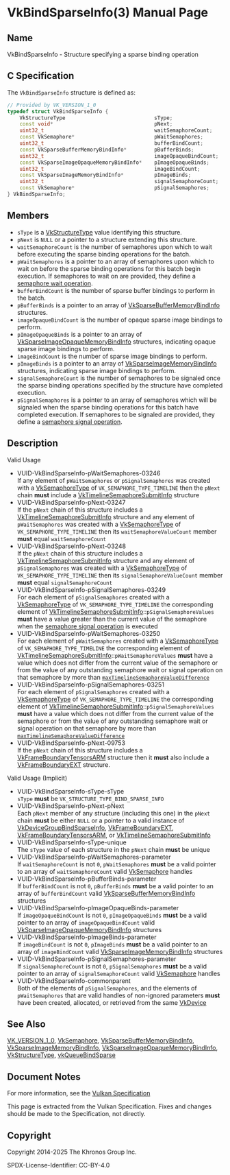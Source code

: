# VkBindSparseInfo(3) Manual Page

## Name

VkBindSparseInfo - Structure specifying a sparse binding operation



## [](#_c_specification)C Specification

The `VkBindSparseInfo` structure is defined as:

```c++
// Provided by VK_VERSION_1_0
typedef struct VkBindSparseInfo {
    VkStructureType                             sType;
    const void*                                 pNext;
    uint32_t                                    waitSemaphoreCount;
    const VkSemaphore*                          pWaitSemaphores;
    uint32_t                                    bufferBindCount;
    const VkSparseBufferMemoryBindInfo*         pBufferBinds;
    uint32_t                                    imageOpaqueBindCount;
    const VkSparseImageOpaqueMemoryBindInfo*    pImageOpaqueBinds;
    uint32_t                                    imageBindCount;
    const VkSparseImageMemoryBindInfo*          pImageBinds;
    uint32_t                                    signalSemaphoreCount;
    const VkSemaphore*                          pSignalSemaphores;
} VkBindSparseInfo;
```

## [](#_members)Members

- `sType` is a [VkStructureType](https://registry.khronos.org/vulkan/specs/latest/man/html/VkStructureType.html) value identifying this structure.
- `pNext` is `NULL` or a pointer to a structure extending this structure.
- `waitSemaphoreCount` is the number of semaphores upon which to wait before executing the sparse binding operations for the batch.
- `pWaitSemaphores` is a pointer to an array of semaphores upon which to wait on before the sparse binding operations for this batch begin execution. If semaphores to wait on are provided, they define a [semaphore wait operation](https://registry.khronos.org/vulkan/specs/latest/html/vkspec.html#synchronization-semaphores-waiting).
- `bufferBindCount` is the number of sparse buffer bindings to perform in the batch.
- `pBufferBinds` is a pointer to an array of [VkSparseBufferMemoryBindInfo](https://registry.khronos.org/vulkan/specs/latest/man/html/VkSparseBufferMemoryBindInfo.html) structures.
- `imageOpaqueBindCount` is the number of opaque sparse image bindings to perform.
- `pImageOpaqueBinds` is a pointer to an array of [VkSparseImageOpaqueMemoryBindInfo](https://registry.khronos.org/vulkan/specs/latest/man/html/VkSparseImageOpaqueMemoryBindInfo.html) structures, indicating opaque sparse image bindings to perform.
- `imageBindCount` is the number of sparse image bindings to perform.
- `pImageBinds` is a pointer to an array of [VkSparseImageMemoryBindInfo](https://registry.khronos.org/vulkan/specs/latest/man/html/VkSparseImageMemoryBindInfo.html) structures, indicating sparse image bindings to perform.
- `signalSemaphoreCount` is the number of semaphores to be signaled once the sparse binding operations specified by the structure have completed execution.
- `pSignalSemaphores` is a pointer to an array of semaphores which will be signaled when the sparse binding operations for this batch have completed execution. If semaphores to be signaled are provided, they define a [semaphore signal operation](https://registry.khronos.org/vulkan/specs/latest/html/vkspec.html#synchronization-semaphores-signaling).

## [](#_description)Description

Valid Usage

- [](#VUID-VkBindSparseInfo-pWaitSemaphores-03246)VUID-VkBindSparseInfo-pWaitSemaphores-03246  
  If any element of `pWaitSemaphores` or `pSignalSemaphores` was created with a [VkSemaphoreType](https://registry.khronos.org/vulkan/specs/latest/man/html/VkSemaphoreType.html) of `VK_SEMAPHORE_TYPE_TIMELINE` then the `pNext` chain **must** include a [VkTimelineSemaphoreSubmitInfo](https://registry.khronos.org/vulkan/specs/latest/man/html/VkTimelineSemaphoreSubmitInfo.html) structure
- [](#VUID-VkBindSparseInfo-pNext-03247)VUID-VkBindSparseInfo-pNext-03247  
  If the `pNext` chain of this structure includes a [VkTimelineSemaphoreSubmitInfo](https://registry.khronos.org/vulkan/specs/latest/man/html/VkTimelineSemaphoreSubmitInfo.html) structure and any element of `pWaitSemaphores` was created with a [VkSemaphoreType](https://registry.khronos.org/vulkan/specs/latest/man/html/VkSemaphoreType.html) of `VK_SEMAPHORE_TYPE_TIMELINE` then its `waitSemaphoreValueCount` member **must** equal `waitSemaphoreCount`
- [](#VUID-VkBindSparseInfo-pNext-03248)VUID-VkBindSparseInfo-pNext-03248  
  If the `pNext` chain of this structure includes a [VkTimelineSemaphoreSubmitInfo](https://registry.khronos.org/vulkan/specs/latest/man/html/VkTimelineSemaphoreSubmitInfo.html) structure and any element of `pSignalSemaphores` was created with a [VkSemaphoreType](https://registry.khronos.org/vulkan/specs/latest/man/html/VkSemaphoreType.html) of `VK_SEMAPHORE_TYPE_TIMELINE` then its `signalSemaphoreValueCount` member **must** equal `signalSemaphoreCount`
- [](#VUID-VkBindSparseInfo-pSignalSemaphores-03249)VUID-VkBindSparseInfo-pSignalSemaphores-03249  
  For each element of `pSignalSemaphores` created with a [VkSemaphoreType](https://registry.khronos.org/vulkan/specs/latest/man/html/VkSemaphoreType.html) of `VK_SEMAPHORE_TYPE_TIMELINE` the corresponding element of [VkTimelineSemaphoreSubmitInfo](https://registry.khronos.org/vulkan/specs/latest/man/html/VkTimelineSemaphoreSubmitInfo.html)::`pSignalSemaphoreValues` **must** have a value greater than the current value of the semaphore when the [semaphore signal operation](https://registry.khronos.org/vulkan/specs/latest/html/vkspec.html#synchronization-semaphores-signaling) is executed
- [](#VUID-VkBindSparseInfo-pWaitSemaphores-03250)VUID-VkBindSparseInfo-pWaitSemaphores-03250  
  For each element of `pWaitSemaphores` created with a [VkSemaphoreType](https://registry.khronos.org/vulkan/specs/latest/man/html/VkSemaphoreType.html) of `VK_SEMAPHORE_TYPE_TIMELINE` the corresponding element of [VkTimelineSemaphoreSubmitInfo](https://registry.khronos.org/vulkan/specs/latest/man/html/VkTimelineSemaphoreSubmitInfo.html)::`pWaitSemaphoreValues` **must** have a value which does not differ from the current value of the semaphore or from the value of any outstanding semaphore wait or signal operation on that semaphore by more than [`maxTimelineSemaphoreValueDifference`](https://registry.khronos.org/vulkan/specs/latest/html/vkspec.html#limits-maxTimelineSemaphoreValueDifference)
- [](#VUID-VkBindSparseInfo-pSignalSemaphores-03251)VUID-VkBindSparseInfo-pSignalSemaphores-03251  
  For each element of `pSignalSemaphores` created with a [VkSemaphoreType](https://registry.khronos.org/vulkan/specs/latest/man/html/VkSemaphoreType.html) of `VK_SEMAPHORE_TYPE_TIMELINE` the corresponding element of [VkTimelineSemaphoreSubmitInfo](https://registry.khronos.org/vulkan/specs/latest/man/html/VkTimelineSemaphoreSubmitInfo.html)::`pSignalSemaphoreValues` **must** have a value which does not differ from the current value of the semaphore or from the value of any outstanding semaphore wait or signal operation on that semaphore by more than [`maxTimelineSemaphoreValueDifference`](https://registry.khronos.org/vulkan/specs/latest/html/vkspec.html#limits-maxTimelineSemaphoreValueDifference)
- [](#VUID-VkBindSparseInfo-pNext-09753)VUID-VkBindSparseInfo-pNext-09753  
  If the `pNext` chain of this structure includes a [VkFrameBoundaryTensorsARM](https://registry.khronos.org/vulkan/specs/latest/man/html/VkFrameBoundaryTensorsARM.html) structure then it **must** also include a [VkFrameBoundaryEXT](https://registry.khronos.org/vulkan/specs/latest/man/html/VkFrameBoundaryEXT.html) structure.

Valid Usage (Implicit)

- [](#VUID-VkBindSparseInfo-sType-sType)VUID-VkBindSparseInfo-sType-sType  
  `sType` **must** be `VK_STRUCTURE_TYPE_BIND_SPARSE_INFO`
- [](#VUID-VkBindSparseInfo-pNext-pNext)VUID-VkBindSparseInfo-pNext-pNext  
  Each `pNext` member of any structure (including this one) in the `pNext` chain **must** be either `NULL` or a pointer to a valid instance of [VkDeviceGroupBindSparseInfo](https://registry.khronos.org/vulkan/specs/latest/man/html/VkDeviceGroupBindSparseInfo.html), [VkFrameBoundaryEXT](https://registry.khronos.org/vulkan/specs/latest/man/html/VkFrameBoundaryEXT.html), [VkFrameBoundaryTensorsARM](https://registry.khronos.org/vulkan/specs/latest/man/html/VkFrameBoundaryTensorsARM.html), or [VkTimelineSemaphoreSubmitInfo](https://registry.khronos.org/vulkan/specs/latest/man/html/VkTimelineSemaphoreSubmitInfo.html)
- [](#VUID-VkBindSparseInfo-sType-unique)VUID-VkBindSparseInfo-sType-unique  
  The `sType` value of each structure in the `pNext` chain **must** be unique
- [](#VUID-VkBindSparseInfo-pWaitSemaphores-parameter)VUID-VkBindSparseInfo-pWaitSemaphores-parameter  
  If `waitSemaphoreCount` is not `0`, `pWaitSemaphores` **must** be a valid pointer to an array of `waitSemaphoreCount` valid [VkSemaphore](https://registry.khronos.org/vulkan/specs/latest/man/html/VkSemaphore.html) handles
- [](#VUID-VkBindSparseInfo-pBufferBinds-parameter)VUID-VkBindSparseInfo-pBufferBinds-parameter  
  If `bufferBindCount` is not `0`, `pBufferBinds` **must** be a valid pointer to an array of `bufferBindCount` valid [VkSparseBufferMemoryBindInfo](https://registry.khronos.org/vulkan/specs/latest/man/html/VkSparseBufferMemoryBindInfo.html) structures
- [](#VUID-VkBindSparseInfo-pImageOpaqueBinds-parameter)VUID-VkBindSparseInfo-pImageOpaqueBinds-parameter  
  If `imageOpaqueBindCount` is not `0`, `pImageOpaqueBinds` **must** be a valid pointer to an array of `imageOpaqueBindCount` valid [VkSparseImageOpaqueMemoryBindInfo](https://registry.khronos.org/vulkan/specs/latest/man/html/VkSparseImageOpaqueMemoryBindInfo.html) structures
- [](#VUID-VkBindSparseInfo-pImageBinds-parameter)VUID-VkBindSparseInfo-pImageBinds-parameter  
  If `imageBindCount` is not `0`, `pImageBinds` **must** be a valid pointer to an array of `imageBindCount` valid [VkSparseImageMemoryBindInfo](https://registry.khronos.org/vulkan/specs/latest/man/html/VkSparseImageMemoryBindInfo.html) structures
- [](#VUID-VkBindSparseInfo-pSignalSemaphores-parameter)VUID-VkBindSparseInfo-pSignalSemaphores-parameter  
  If `signalSemaphoreCount` is not `0`, `pSignalSemaphores` **must** be a valid pointer to an array of `signalSemaphoreCount` valid [VkSemaphore](https://registry.khronos.org/vulkan/specs/latest/man/html/VkSemaphore.html) handles
- [](#VUID-VkBindSparseInfo-commonparent)VUID-VkBindSparseInfo-commonparent  
  Both of the elements of `pSignalSemaphores`, and the elements of `pWaitSemaphores` that are valid handles of non-ignored parameters **must** have been created, allocated, or retrieved from the same [VkDevice](https://registry.khronos.org/vulkan/specs/latest/man/html/VkDevice.html)

## [](#_see_also)See Also

[VK\_VERSION\_1\_0](https://registry.khronos.org/vulkan/specs/latest/man/html/VK_VERSION_1_0.html), [VkSemaphore](https://registry.khronos.org/vulkan/specs/latest/man/html/VkSemaphore.html), [VkSparseBufferMemoryBindInfo](https://registry.khronos.org/vulkan/specs/latest/man/html/VkSparseBufferMemoryBindInfo.html), [VkSparseImageMemoryBindInfo](https://registry.khronos.org/vulkan/specs/latest/man/html/VkSparseImageMemoryBindInfo.html), [VkSparseImageOpaqueMemoryBindInfo](https://registry.khronos.org/vulkan/specs/latest/man/html/VkSparseImageOpaqueMemoryBindInfo.html), [VkStructureType](https://registry.khronos.org/vulkan/specs/latest/man/html/VkStructureType.html), [vkQueueBindSparse](https://registry.khronos.org/vulkan/specs/latest/man/html/vkQueueBindSparse.html)

## [](#_document_notes)Document Notes

For more information, see the [Vulkan Specification](https://registry.khronos.org/vulkan/specs/latest/html/vkspec.html#VkBindSparseInfo)

This page is extracted from the Vulkan Specification. Fixes and changes should be made to the Specification, not directly.

## [](#_copyright)Copyright

Copyright 2014-2025 The Khronos Group Inc.

SPDX-License-Identifier: CC-BY-4.0